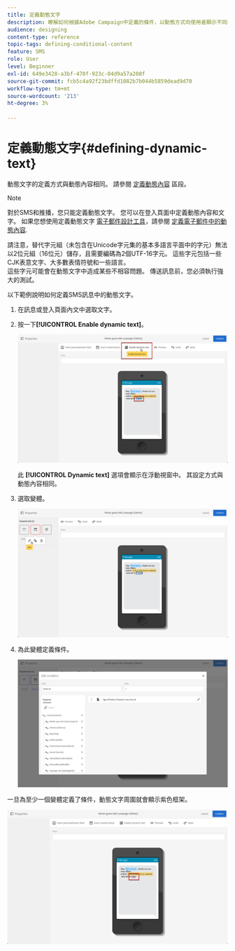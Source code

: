 ```yaml
---
title: 定義動態文字
description: 瞭解如何根據Adobe Campaign中定義的條件，以動態方式向使用者顯示不同的文字。
audience: designing
content-type: reference
topic-tags: defining-conditional-content
feature: SMS
role: User
level: Beginner
exl-id: 649e3428-a3bf-470f-923c-04d9a57a208f
source-git-commit: fcb5c4a92f23bdffd1082b7b044b5859dead9d70
workflow-type: tm+mt
source-wordcount: '213'
ht-degree: 3%

---
```


# 定義動態文字{#defining-dynamic-text}

動態文字的定義方式與動態內容相同。 請參閱 [定義動態內容](../../designing/using/personalization.md#defining-dynamic-content-in-an-email) 區段。

>[!NOTE]
>
>對於SMS和推播，您只能定義動態文字。 您可以在登入頁面中定義動態內容和文字。 如果您想使用定義動態文字 [電子郵件設計工具](../../designing/using/designing-content-in-adobe-campaign.md)，請參閱 [定義電子郵件中的動態內容](../../designing/using/personalization.md#defining-dynamic-content-in-an-email).

請注意，替代字元組（未包含在Unicode字元集的基本多語言平面中的字元）無法以2位元組（16位元）儲存，且需要編碼為2個UTF-16字元。 這些字元包括一些CJK表意文字、大多數表情符號和一些語言。
<br>這些字元可能會在動態文字中造成某些不相容問題。 傳送訊息前，您必須執行強大的測試。


以下範例說明如何定義SMS訊息中的動態文字。

1. 在訊息或登入頁面內文中選取文字。
1. 按一下&#x200B;**[!UICONTROL Enable dynamic text]**。

   ![](assets/dynamic_text_sms_1.png)

   此 **[!UICONTROL Dynamic text]** 選項會顯示在浮動視窗中。 其設定方式與動態內容相同。

1. 選取變體。

   ![](assets/dynamic_text_sms_2.png)

1. 為此變體定義條件。

   ![](assets/dynamic_text_sms_4.png)

一旦為至少一個變體定義了條件，動態文字周圍就會顯示紫色框架。

![](assets/dynamic_text_sms_3.png)

